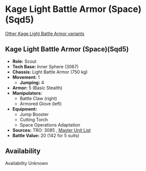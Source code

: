 # Kage Light Battle Armor (Space)(Sqd5) 

[Other Kage Light Battle Armor variants](../kage_light_battle_armor.md) 

## Kage Light Battle Armor (Space)(Sqd5) 

- **Role:** Scout 
- **Tech Base:** Inner Sphere (3067) 
- **Chassis:** Light Battle Armor (750 kg) 
- **Movement:** 1 
  - **Jumping:** 4 
- **Armor:** 5 (Basic Stealth) 
- **Manipulators:** 
  - Battle Claw (right) 
  - Armored Glove (left) 
- **Equipment:** 
  - Jump Booster 
  - Cutting Torch 
  - Space Operations Adaptation 
- **Sources:** TRO: 3085 , [Master Unit List](http://masterunitlist.info/Unit/Details/8547) 
- **Battle Value:** 20 (142 for 5 suits) 

## Availability 

Availability Unknown 

